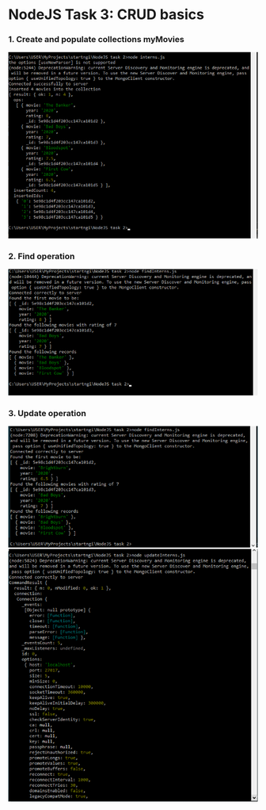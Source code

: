 # NodeJS Task 3: CRUD basics

### 1. Create and populate collections myMovies

![alt text](/images/documentInsertion.png?raw=true)

### 2. Find operation

![alt text](/images/findOperation.png?raw=true)

### 3. Update operation

![alt text](/images/afterUpdatingCollection.png?raw=true)
![alt text](/images/updatingCollection.png?raw=true)

